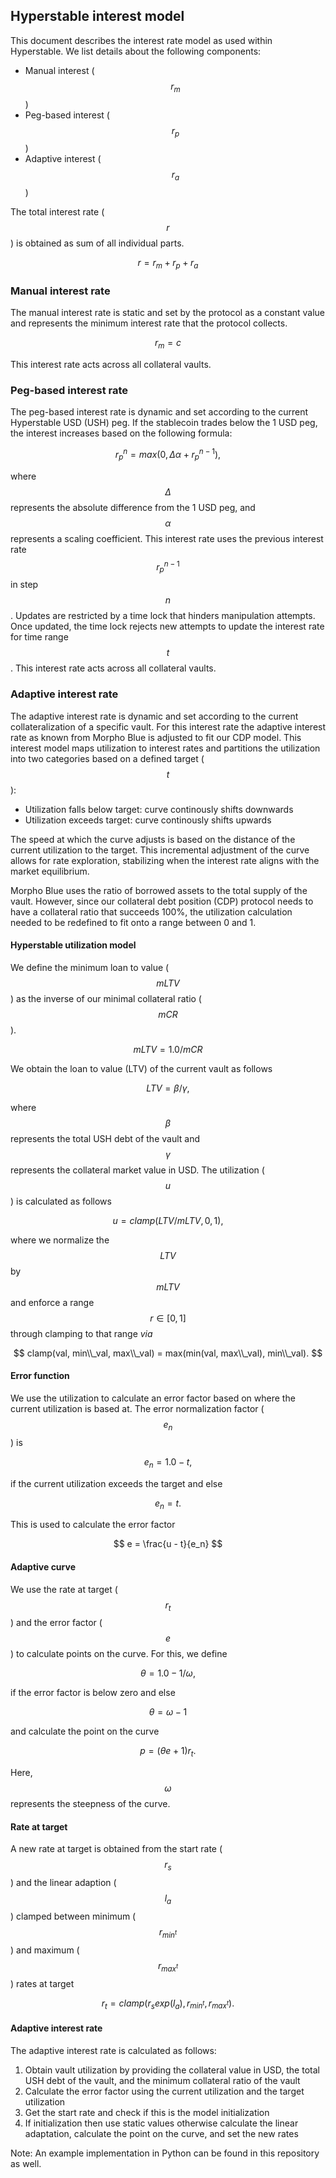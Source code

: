 ## Hyperstable interest model

This document describes the interest rate model as used within Hyperstable.
We list details about the following components:

- Manual interest ($$r_m$$)
- Peg-based interest ($$r_p$$)
- Adaptive interest ($$r_a$$)


The total interest rate ($$r$$) is obtained as sum of all individual parts.

$$
r = r_m + r_p + r_a
$$

### Manual interest rate

The manual interest rate is static and set by the protocol as a constant value and represents the minimum interest rate that the protocol collects.

$$
r_m = c
$$

This interest rate acts across all collateral vaults.

### Peg-based interest rate

The peg-based interest rate is dynamic and set according to the current Hyperstable USD (USH) peg.
If the stablecoin trades below the 1 USD peg, the interest increases based on the following formula:

$$
r_p^n = max(0, \Delta \alpha + r_p^{n-1}),
$$

where $$\Delta$$ represents the absolute difference from the 1 USD peg, and $$\alpha$$ represents a scaling coefficient.
This interest rate uses the previous interest rate $$r_p^{n-1}$$ in step $$n$$. Updates are restricted by a time lock that hinders manipulation attempts.
Once updated, the time lock rejects new attempts to update the interest rate for time range $$t$$.
This interest rate acts across all collateral vaults.

### Adaptive interest rate

The adaptive interest rate is dynamic and set according to the current collateralization of a specific vault.
For this interest rate the adaptive interest rate as known from Morpho Blue is adjusted to fit our CDP model.
This interest model maps utilization to interest rates and partitions the utilization into two categories based on a defined target ($$t$$):

- Utilization falls below target: curve continously shifts downwards
- Utilization exceeds target: curve continously shifts upwards

The speed at which the curve adjusts is based on the distance of the current utilization to the target.
This incremental adjustment of the curve allows for rate exploration, stabilizing when the interest rate aligns with the market equilibrium.

Morpho Blue uses the ratio of borrowed assets to the total supply of the vault.
However, since our collateral debt position (CDP) protocol needs to have a collateral ratio that succeeds 100\%, the utilization calculation needed to be redefined to fit onto a range between 0 and 1.

#### Hyperstable utilization model

We define the minimum loan to value ($$mLTV$$) as the inverse of our minimal collateral ratio ($$mCR$$).

$$
mLTV = 1.0 / mCR
$$

We obtain the loan to value (LTV) of the current vault as follows

$$
LTV = \beta / \gamma,
$$

where $$\beta$$ represents the total USH debt of the vault and $$\gamma$$ represents the collateral market value in USD.
The utilization ($$u$$) is calculated as follows

$$
u = clamp(LTV / mLTV, 0, 1),
$$

where we normalize the $$LTV$$ by $$mLTV$$ and enforce a range $$r \in [0, 1]$$ through clamping to that range *via*

$$
clamp(val, min\\_val, max\\_val) = max(min(val, max\\_val), min\\_val).
$$

#### Error function

We use the utilization to calculate an error factor based on where the current utilization is based at.
The error normalization factor ($$e_n$$) is 

$$
e_n = 1.0 - t,
$$

if the current utilization exceeds the target and else

$$
e_n = t.
$$

This is used to calculate the error factor

$$
e = \frac{u - t}{e_n}
$$

#### Adaptive curve

We use the rate at target ($$r_t$$) and the error factor ($$e$$) to calculate points on the curve.
For this, we define

$$
\theta = 1.0 - 1/\omega,
$$

if the error factor is below zero and else

$$
\theta = \omega - 1
$$

and calculate the point on the curve

$$
p = (\theta e + 1) r_t.
$$

Here, $$\omega$$ represents the steepness of the curve.

#### Rate at target

A new rate at target is obtained from the start rate ($$r_s$$) and the linear adaption ($$l_a$$) clamped between minimum ($$r_{min^t}$$) and maximum ($$r_{max^t}$$) rates at target

$$
r_t = clamp(r_s exp(l_a), r_{min^t}, r_{max^t}).
$$

#### Adaptive interest rate

The adaptive interest rate is calculated as follows:

1. Obtain vault utilization by providing the collateral value in USD, the total USH debt of the vault, and the minimum collateral ratio of the vault
2. Calculate the error factor using the current utilization and the target utilization
3. Get the start rate and check if this is the model initialization
4. If initialization then use static values otherwise calculate the linear adaptation, calculate the point on the curve, and set the new rates

Note: An example implementation in Python can be found in this repository as well.
